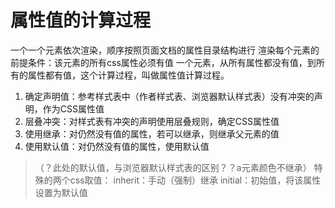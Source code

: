# 属性值的计算过程
一个一个元素依次渲染，顺序按照页面文档的属性目录结构进行
渲染每个元素的前提条件：该元素的所有css属性必须有值
一个元素，从所有属性都没有值，到所有的属性都有值，这个计算过程，叫做属性值计算过程。
1. 确定声明值：参考样式表中（作者样式表、浏览器默认样式表）没有冲突的声明，作为CSS属性值
2. 层叠冲突：对样式表有冲突的声明使用层叠规则，确定CSS属性值
3. 使用继承：对仍然没有值的属性，若可以继承，则继承父元素的值
4. 使用默认值：对仍然没有值的属性，使用默认值
> （？此处的默认值，与浏览器默认样式表的区别？？a元素颜色不继承）
特殊的两个css取值：
inherit：手动（强制）继承
initial：初始值，将该属性设置为默认值